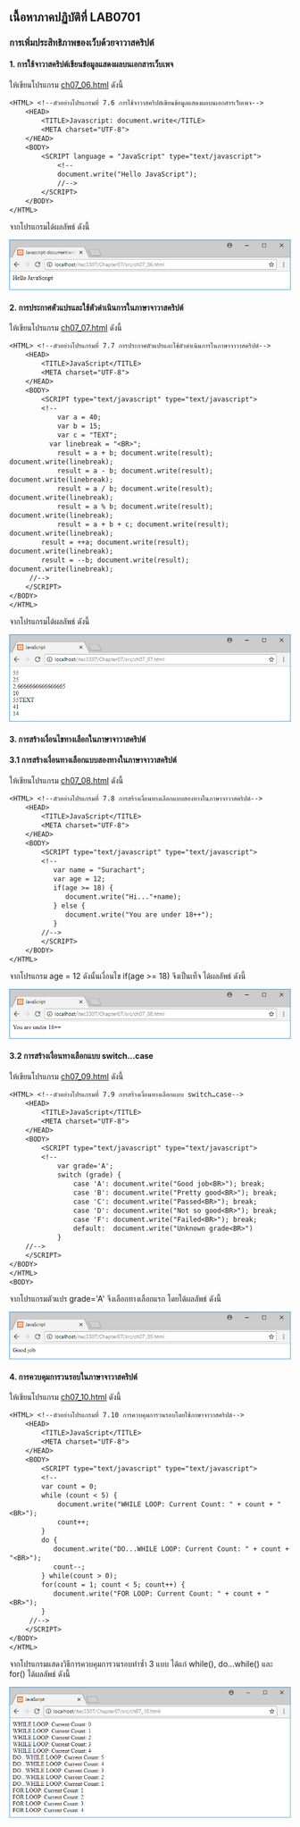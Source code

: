 ## เนื้อหาภาคปฏิบัติที่ LAB0701
### การเพิ่มประสิทธิภาพของเว็บด้วยจาวาสคริปต์

#### 1. การใช้จาวาสคริปต์เขียนข้อมูลแสดงผลบนเอกสารเว็บเพจ

ให้เขียนโปรแกรม [ch07_06.html](src/ch07_06.html) ดังนี้

```
<HTML> <!--ตัวอย่างโปรแกรมที่ 7.6 การใช้จาวาสคริปต์เขียนข้อมูลแสดงผลบนเอกสารเว็บเพจ-->
    <HEAD>
        <TITLE>Javascript: document.write</TITLE>
        <META charset="UTF-8">
    </HEAD>
    <BODY>
        <SCRIPT language = "JavaScript" type="text/javascript">
            <!-- 
            document.write("Hello JavaScript"); 
            //-->
        </SCRIPT>
    </BODY>
</HTML>
```

จากโปรแกรมได้ผลลัพธ์ ดังนี้

<img src=output/ch07_06.png>

#### 2. การประกาศตัวแปรและใช้ตัวดำเนินการในภาษาจาวาสคริปต์

ให้เขียนโปรแกรม [ch07_07.html](src/ch07_07.html) ดังนี้

```
<HTML> <!--ตัวอย่างโปรแกรมที่ 7.7 การประกาศตัวแปรและใช้ตัวดำเนินการในภาษาจาวาสคริปต์-->
    <HEAD>
        <TITLE>JavaScript</TITLE>
        <META charset="UTF-8">
    </HEAD>
    <BODY>
        <SCRIPT type="text/javascript" type="text/javascript">
        <!--
            var a = 40;
            var b = 15;
            var c = "TEXT";
          var linebreak = "<BR>";
            result = a + b; document.write(result); document.write(linebreak);
            result = a - b; document.write(result); document.write(linebreak);
            result = a / b; document.write(result); document.write(linebreak);
            result = a % b; document.write(result); document.write(linebreak);
            result = a + b + c; document.write(result); document.write(linebreak);
        result = ++a; document.write(result); document.write(linebreak);
        result = --b; document.write(result); document.write(linebreak);
     //-->
    </SCRIPT>
</BODY>
</HTML> 
```

จากโปรแกรมได้ผลลัพธ์ ดังนี้

<img src=output/ch07_07.png>

#### 3. การสร้างเงื่อนไขทางเลือกในภาษาจาวาสคริปต์
#### 3.1 การสร้างเงื่อนทางเลือกแบบสองทางในภาษาจาวาสคริปต์

ให้เขียนโปรแกรม [ch07_08.html](src/ch07_08.html) ดังนี้

```
<HTML> <!--ตัวอย่างโปรแกรมที่ 7.8 การสร้างเงื่อนทางเลือกแบบสองทางในภาษาจาวาสคริปต์-->
    <HEAD>
        <TITLE>JavaScript</TITLE>
        <META charset="UTF-8">
    </HEAD>
    <BODY>
        <SCRIPT type="text/javascript" type="text/javascript">
        <!--
           var name = "Surachart";
           var age = 12;
           if(age >= 18) {
              document.write("Hi..."+name);
           } else {
              document.write("You are under 18++");
           }
        //-->
        </SCRIPT>
    </BODY>
</HTML>
```

จากโปรแกรม age = 12 ดังนั้นเงื่อนไข if(age >= 18) จึงเป็นเท็จ ได้ผลลัพธ์ ดังนี้

<img src=output/ch07_08.png>

#### 3.2 การสร้างเงื่อนทางเลือกแบบ switch…case

ให้เขียนโปรแกรม [ch07_09.html](src/ch07_09.html) ดังนี้

```
<HTML> <!--ตัวอย่างโปรแกรมที่ 7.9 การสร้างเงื่อนทางเลือกแบบ switch…case-->
    <HEAD>
        <TITLE>JavaScript</TITLE>
        <META charset="UTF-8">
    </HEAD>
    <BODY>
        <SCRIPT type="text/javascript" type="text/javascript">
        <!--
            var grade='A';
            switch (grade) {
                case 'A': document.write("Good job<BR>"); break;
                case 'B': document.write("Pretty good<BR>"); break;
                case 'C': document.write("Passed<BR>"); break;
                case 'D': document.write("Not so good<BR>"); break;
                case 'F': document.write("Failed<BR>"); break;
                default:  document.write("Unknown grade<BR>")
            }
    //-->
    </SCRIPT>
</BODY>
</HTML>
<BODY>    
```

จากโปรแกรมตัวแปร grade='A' จึงเลือกทางเลือกแรก โดยได้ผลลัพธ์ ดังนี้

<img src=output/ch07_09.png>

#### 4. การควบคุมการวนรอบในภาษาจาวาสคริปต์

ให้เขียนโปรแกรม [ch07_10.html](src/ch07_10.html) ดังนี้

```
<HTML> <!--ตัวอย่างโปรแกรมที่ 7.10 การควบคุมการวนรอบโดยใช้ภาษาจาวาสคริปต์-->
    <HEAD>
        <TITLE>JavaScript</TITLE>
        <META charset="UTF-8">
    </HEAD>
    <BODY>
        <SCRIPT type="text/javascript" type="text/javascript">
        <!--
        var count = 0;
        while (count < 5) {
            document.write("WHILE LOOP: Current Count: " + count + "<BR>");
            count++;
        }
        do {
           document.write("DO...WHILE LOOP: Current Count: " + count + "<BR>");
           count--;
        } while(count > 0);
        for(count = 1; count < 5; count++) {
           document.write("FOR LOOP: Current Count: " + count + "<BR>");
        }
     //-->
    </SCRIPT>
</BODY>
</HTML>  
```

จากโปรแกรมแสดงวิธีการควบคุมการวนรอบทำซ้ำ 3 แบบ ได้แก่ while(), do...while() และ for() ได้ผลลัพธ์ ดังนี้

<img src=output/ch07_10.png>
